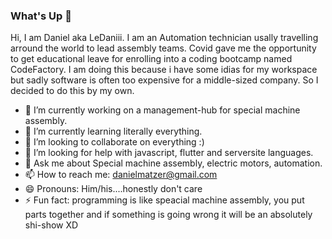 ### What's Up 👋

Hi, I am Daniel aka LeDaniii. I am an Automation technician usally travelling arround the world to lead assembly teams.
Covid gave me the opportunity to get educational leave for enrolling into a coding bootcamp named CodeFactory.
I am doing this because i have some idias for my workspace but sadly software is often too expensive for a middle-sized company.
So I decided to do this by my own.

- 🔭 I’m currently working on a management-hub for special machine assembly.
- 🌱 I’m currently learning literally everything.
- 👯 I’m looking to collaborate on everything :)
- 🤔 I’m looking for help with javascript, flutter and serversite languages.
- 💬 Ask me about Special machine assembly, electric motors, automation.
- 📫 How to reach me: danielmatzer@gmail.com
- 😄 Pronouns: Him/his....honestly don't care
- ⚡ Fun fact: programming is like speacial machine assembly, you put parts together and if something is going wrong it will be an absolutely shi-show XD
